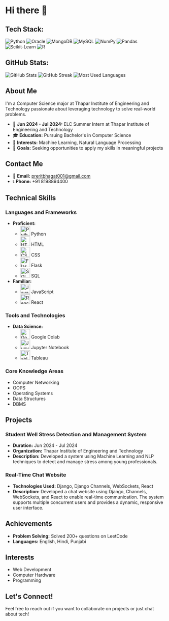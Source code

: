 # Hi there 👋

## Tech Stack:
<p align="left">
  <img src="https://img.shields.io/badge/Python-3776AB?style=for-the-badge&logo=python&logoColor=white" alt="Python"/>
  <img src="https://img.shields.io/badge/Oracle-F80000?style=for-the-badge&logo=oracle&logoColor=white" alt="Oracle"/>
  <img src="https://img.shields.io/badge/MongoDB-4EA94B?style=for-the-badge&logo=mongodb&logoColor=white" alt="MongoDB"/>
  <img src="https://img.shields.io/badge/MySQL-4479A1?style=for-the-badge&logo=mysql&logoColor=white" alt="MySQL"/>
  <img src="https://img.shields.io/badge/NumPy-013243?style=for-the-badge&logo=numpy&logoColor=white" alt="NumPy"/>
  <img src="https://img.shields.io/badge/Pandas-150458?style=for-the-badge&logo=pandas&logoColor=white" alt="Pandas"/>
  <img src="https://img.shields.io/badge/Scikit--Learn-F7931E?style=for-the-badge&logo=scikit-learn&logoColor=white" alt="Scikit-Learn"/>
  <img src="https://img.shields.io/badge/R-276DC3?style=for-the-badge&logo=r&logoColor=white" alt="R"/>
</p>

## GitHub Stats:
![GitHub Stats](https://github-readme-stats.vercel.app/api?username=PreritBhagat&show_icons=true&theme=dark)
![GitHub Streak](https://github-readme-streak-stats.herokuapp.com?user=PreritBhagat&theme=dark)
![Most Used Languages](https://github-readme-stats.vercel.app/api/top-langs/?username=PreritBhagat&layout=compact&theme=dark)

## About Me
I'm a Computer Science major at Thapar Institute of Engineering and Technology passionate about leveraging technology to solve real-world problems.

- 🔭 **Jun 2024 - Jul 2024:** ELC Summer Intern at Thapar Institute of Engineering and Technology
- 🎓 **Education:** Pursuing Bachelor's in Computer Science
- 🌱 **Interests:** Machine Learning, Natural Language Processing
- 💼 **Goals:** Seeking opportunities to apply my skills in meaningful projects

## Contact Me
- 📧 **Email:** [preritbhagat001@gmail.com](mailto:preritbhagat001@gmail.com)
- 📞 **Phone:** +91 8198894400

## Technical Skills

### Languages and Frameworks
- **Proficient:**
  - <img src="https://spaces-cdn.clipsafari.com/zfdcbo72px0of6jlw2zxfpzys1l8" alt="Python Logo" width="30"/> Python
  - <img src="https://upload.wikimedia.org/wikipedia/commons/6/6a/HTML5_logo_and_wordmark.svg" alt="HTML Logo" width="30"/> HTML
  - <img src="https://upload.wikimedia.org/wikipedia/commons/6/62/CSS3_logo_and_wordmark.svg" alt="CSS Logo" width="30"/> CSS
  - <img src="https://flask.palletsprojects.com/_images/flask-logo.png" alt="Flask Logo" width="30"/> Flask
  - <img src="https://upload.wikimedia.org/wikipedia/commons/thumb/3/36/SQL_Logo.svg/800px-SQL_Logo.svg.png" alt="SQL Logo" width="30"/> SQL
- **Familiar:**
  - <img src="https://upload.wikimedia.org/wikipedia/commons/6/6a/JavaScript-logo.png" alt="JavaScript Logo" width="30"/> JavaScript
  - <img src="https://reactjs.org/logo-og.png" alt="React Logo" width="30"/> React

### Tools and Technologies
- **Data Science:**
  - <img src="https://colab.research.google.com/img/colab_favicon_32px.png" alt="Google Colab Logo" width="30"/> Google Colab
  - <img src="https://jupyter.org/assets/main-logo.svg" alt="Jupyter Notebook Logo" width="30"/> Jupyter Notebook
  - <img src="https://www.tableau.com/sites/default/files/pages/tableau_logo_2019.png" alt="Tableau Logo" width="30"/> Tableau

### Core Knowledge Areas
- Computer Networking
- OOPS
- Operating Systems
- Data Structures
- DBMS

## Projects

### Student Well Stress Detection and Management System
- **Duration:** Jun 2024 - Jul 2024
- **Organization:** Thapar Institute of Engineering and Technology
- **Description:** Developed a system using Machine Learning and NLP techniques to detect and manage stress among young professionals.

### Real-Time Chat Website
- **Technologies Used:** Django, Django Channels, WebSockets, React
- **Description:** Developed a chat website using Django, Channels, WebSockets, and React to enable real-time communication. The system supports multiple concurrent users and provides a dynamic, responsive user interface.

## Achievements

- **Problem Solving:** Solved 200+ questions on LeetCode
- **Languages:** English, Hindi, Punjabi

## Interests

- Web Development
- Computer Hardware
- Programming

## Let's Connect!

Feel free to reach out if you want to collaborate on projects or just chat about tech!
